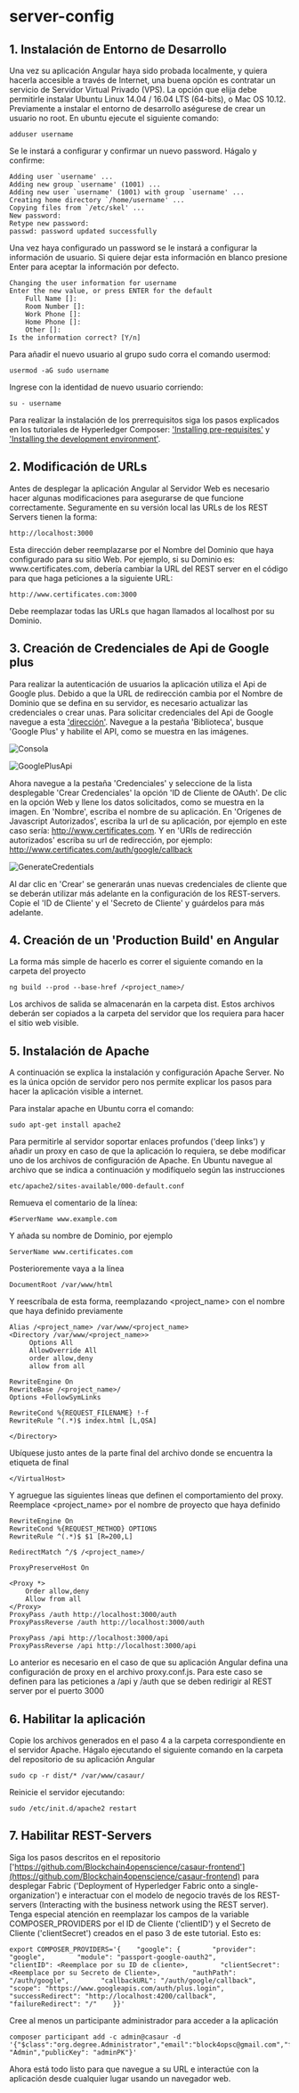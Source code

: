 # server-config        
              
## 1. Instalación de Entorno de Desarrollo
	
Una vez su aplicación Angular haya sido probada localmente, y quiera hacerla accesible a través de Internet, una buena opción es contratar un servicio de Servidor Virtual Privado (VPS). La opción que elija debe permitirle instalar Ubuntu Linux 14.04 / 16.04 LTS (64-bits), o Mac OS 10.12. Previamente a instalar el entorno de desarrollo aségurese de crear un usuario no root. En ubuntu ejecute el siguiente comando:
	
	adduser username
		
Se le instará a configurar y confirmar un nuevo password. Hágalo y confirme:
	
	Adding user `username' ...
	Adding new group `username' (1001) ...
	Adding new user `username' (1001) with group `username' ...
	Creating home directory `/home/username' ...
	Copying files from `/etc/skel' ...
	New password:
	Retype new password:
	passwd: password updated successfully
		
Una vez haya configurado un password se le instará a configurar la información de usuario. Si quiere dejar esta información en blanco presione Enter para aceptar la información por defecto.
	
	Changing the user information for username
	Enter the new value, or press ENTER for the default
		Full Name []:
		Room Number []:
		Work Phone []:
		Home Phone []:
		Other []:
	Is the information correct? [Y/n]
	
Para añadir el nuevo usuario al grupo sudo corra el comando usermod:
	
	usermod -aG sudo username
		
Ingrese con la identidad de nuevo usuario corriendo:
	
	su - username
	
Para realizar la instalación de los prerrequisitos siga los pasos explicados en los tutoriales de Hyperledger Composer: ['Installing pre-requisites'](https://hyperledger.github.io/composer/v0.19/installing/installing-prereqs) y ['Installing the development environment'](https://hyperledger.github.io/composer/v0.19/installing/development-tools).
	
## 2. Modificación de URLs
	
Antes de desplegar la aplicación Angular al Servidor Web es necesario hacer algunas modificaciones para asegurarse de que funcione correctamente. Seguramente en su versión local las URLs de los REST Servers tienen la forma:
	
	http://localhost:3000
	
Esta dirección deber reemplazarse por el Nombre del Dominio que haya configurado para su sitio Web. Por ejemplo, si su Dominio es: w<span>ww.</span>certificates.com, debería cambiar la URL del REST server en el código para que haga peticiones a la siguiente URL:
	
	http://www.certificates.com:3000
		
Debe reemplazar todas las URLs que hagan llamados al localhost por su Dominio.
## 3. Creación de Credenciales de Api de Google plus

Para realizar la autenticación de usuarios la aplicación utiliza el Api de Google plus. Debido a que la URL de redirección cambia por el Nombre de Dominio que se defina en su servidor, es necesario actualizar las credenciales o crear unas. Para solicitar credenciales del Api de Google navegue a esta ['dirección'](https://console.developers.google.com/). Navegue a la pestaña 'Biblioteca', busque 'Google Plus' y habilite el API, como se muestra en las imágenes.

![Consola](img/Consola.png?raw=true "Consola")

![GooglePlusApi](img/GooglePlusApi.png?raw=true "GooglePlusApi")

Ahora navegue a la pestaña 'Credenciales' y seleccione de la lista desplegable 'Crear Credenciales' la opción 'ID de Cliente de OAuth'. De clic en la opción Web y llene los datos solicitados, como se muestra en la imagen. En 'Nombre', escriba el nombre de su aplicación. En 'Orígenes de Javascript Autorizados', escriba la url de su aplicación, por ejemplo en este caso sería: http://www.certificates.com. Y en 'URIs de redirección autorizados' escriba su url de redirección, por ejemplo: http://www.certificates.com/auth/google/callback

![GenerateCredentials](img/GenerateCredentials.png?raw=true "GenerateCredentials")

Al dar clic en 'Crear' se generarán unas nuevas credenciales de cliente que se deberán utilizar más adelante en la configuración de los REST-servers. Copie el 'ID de Cliente' y el 'Secreto de Cliente' y guárdelos para más adelante.

## 4. Creación de un 'Production Build' en Angular
	
La forma más simple de hacerlo es correr el siguiente comando en la carpeta del proyecto
	
	ng build --prod --base-href /<project_name>/
	
Los archivos de salida se almacenarán en la carpeta dist. Estos archivos deberán ser copiados a la carpeta del servidor que los requiera para hacer el sitio web visible.
	
## 5. Instalación de Apache
	
A continuación se explica la instalación y configuración Apache Server. No es la única opción de servidor pero nos permite explicar los pasos para hacer la aplicación visible a internet.
	
Para instalar apache en Ubuntu corra el comando:
	
	sudo apt-get install apache2

Para permitirle al servidor soportar enlaces profundos ('deep links') y añadir un proxy en caso de que la aplicación lo requiera, se debe modificar uno de los archivos de configuración de Apache. En Ubuntu navegue al archivo que se indica a continuación y modifíquelo según las instrucciones
	
	etc/apache2/sites-available/000-default.conf
	
Remueva el comentario de la línea:
		
	#ServerName www.example.com
	
Y añada su nombre de Dominio, por ejemplo
	
	ServerName www.certificates.com
		
Posterioremente vaya a la línea

	DocumentRoot /var/www/html

Y reescríbala de esta forma, reemplazando <project_name> con el nombre que haya definido previamente

	Alias /<project_name> /var/www/<project_name>
	<Directory /var/www/<project_name>>
	     Options All
	     AllowOverride All
	     order allow,deny
	     allow from all

	RewriteEngine On
	RewriteBase /<project_name>/
	Options +FollowSymLinks

	RewriteCond %{REQUEST_FILENAME} !-f
	RewriteRule ^(.*)$ index.html [L,QSA]

	</Directory>

Ubíquese justo antes de la parte final del archivo donde se encuentra la etiqueta de final

	</VirtualHost>

Y agruegue las siguientes líneas que definen el comportamiento del proxy. Reemplace <project_name> por el nombre de proyecto que haya definido

	RewriteEngine On
	RewriteCond %{REQUEST_METHOD} OPTIONS
	RewriteRule ^(.*)$ $1 [R=200,L]

	RedirectMatch ^/$ /<project_name>/

	ProxyPreserveHost On

	<Proxy *>
		Order allow,deny
		Allow from all
	</Proxy>
	ProxyPass /auth http://localhost:3000/auth
	ProxyPassReverse /auth http://localhost:3000/auth

	ProxyPass /api http://localhost:3000/api
	ProxyPassReverse /api http://localhost:3000/api

Lo anterior es necesario en el caso de que su aplicación Angular defina una configuración de proxy en el archivo proxy.conf.js. Para este caso se definen para las peticiones a /api y /auth que se deben redirigir al REST server por el puerto 3000

## 6. Habilitar la aplicación

Copie los archivos generados en el paso 4 a la carpeta correspondiente en el servidor Apache. Hágalo ejecutando el siguiente comando en la carpeta del repositorio de su aplicación Angular

	sudo cp -r dist/* /var/www/casaur/

Reinicie el servidor ejecutando:

	sudo /etc/init.d/apache2 restart
	
## 7. Habilitar REST-Servers

Siga los pasos descritos en el repositorio ['https://github.com/Blockchain4openscience/casaur-frontend'](https://github.com/Blockchain4openscience/casaur-frontend) para desplegar Fabric ('Deployment of Hyperledger Fabric onto a single-organization') e interactuar con el modelo de negocio través de los REST-servers (Interacting with the business network using the REST server). Tenga especial atención en reemplazar los campos de la variable COMPOSER_PROVIDERS por el ID de Cliente ('clientID') y el Secreto de Cliente ('clientSecret') creados en el paso 3 de este tutorial. Esto es:

	export COMPOSER_PROVIDERS='{    "google": {        "provider": "google",        "module": "passport-google-oauth2",        "clientID": <Reemplace por su ID de cliente>,        "clientSecret": <Reemplace por su Secreto de Cliente>,        "authPath": "/auth/google",        "callbackURL": "/auth/google/callback",        "scope": "https://www.googleapis.com/auth/plus.login",        "successRedirect": "http://localhost:4200/callback",        "failureRedirect": "/"    }}'
	
Cree al menos un participante administrador para acceder a la aplicación
	
	composer participant add -c admin@casaur -d 		'{"$class":"org.degree.Administrator","email":"block4opsc@gmail.com","firstName":"Juan","lastName": "Admin","publicKey": "adminPK"}'
	
Ahora está todo listo para que navegue a su URL e interactúe con la aplicación desde cualquier lugar usando un navegador web.

	
